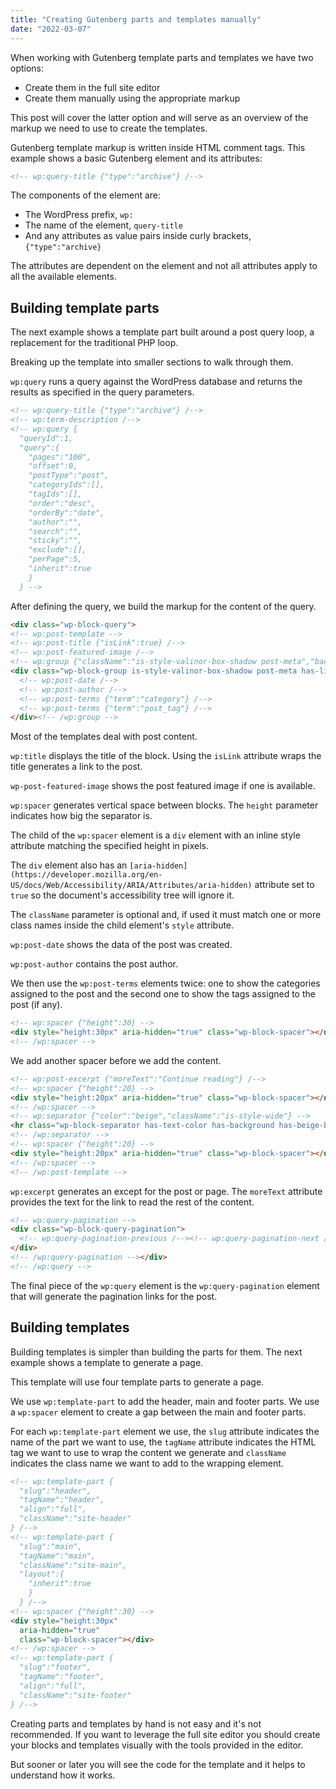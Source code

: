 ```yaml
---
title: "Creating Gutenberg parts and templates manually"
date: "2022-03-07"
---
```


When working with Gutenberg template parts and templates we have two options:

- Create them in the full site editor
- Create them manually using the appropriate markup

This post will cover the latter option and will serve as an overview of the markup we need to use to create the templates.

Gutenberg template markup is written inside HTML comment tags. This example shows a basic Gutenberg element and its attributes:

```html
<!-- wp:query-title {"type":"archive"} /-->
```

The components of the element are:

- The WordPress prefix, `wp:`
- The name of the element, `query-title`
- And any attributes as value pairs inside curly brackets, `{"type":"archive}`

The attributes are dependent on the element and not all attributes apply to all the available elements.

## Building template parts

The next example shows a template part built around a post query loop, a replacement for the traditional PHP loop.

Breaking up the template into smaller sections to walk through them.

`wp:query` runs a query against the WordPress database and returns the results as specified in the query parameters.

```html
<!-- wp:query-title {"type":"archive"} /-->
<!-- wp:term-description /-->
<!-- wp:query {
  "queryId":1,
  "query":{
    "pages":"100",
    "offset":0,
    "postType":"post",
    "categoryIds":[],
    "tagIds":[],
    "order":"desc",
    "orderBy":"date",
    "author":"",
    "search":"",
    "sticky":"",
    "exclude":[],
    "perPage":5,
    "inherit":true
    }
  } -->
```

After defining the query, we build the markup for the content of the query.

```html
<div class="wp-block-query">
<!-- wp:post-template -->
<!-- wp:post-title {"isLink":true} /-->
<!-- wp:post-featured-image /-->
<!-- wp:group {"className":"is-style-valinor-box-shadow post-meta","backgroundColor":"light-grey"} -->
<div class="wp-block-group is-style-valinor-box-shadow post-meta has-light-grey-background-color has-background">
  <!-- wp:post-date /-->
  <!-- wp:post-author /-->
  <!-- wp:post-terms {"term":"category"} /-->
  <!-- wp:post-terms {"term":"post_tag"} /-->
</div><!-- /wp:group -->
```

Most of the templates deal with post content.

`wp:title` displays the title of the block. Using the `isLink` attribute wraps the title generates a link to the post.

`wp-post-featured-image` shows the post featured image if one is available.

`wp:spacer` generates vertical space between blocks. The `height` parameter indicates how big the separator is.

The child of the `wp:spacer` element is a `div` element with an inline style attribute matching the specified height in pixels.

The `div` element also has an `[aria-hidden](https://developer.mozilla.org/en-US/docs/Web/Accessibility/ARIA/Attributes/aria-hidden)` attribute set to `true` so the document's accessibility tree will ignore it.

The `className` parameter is optional and, if used it must match one or more class names inside the child element's `style` attribute.

`wp:post-date` shows the data of the post was created.

`wp:post-author` contains the post author.

We then use the `wp:post-terms` elements twice: one to show the categories assigned to the post and the second one to show the tags assigned to the post (if any).

```html
<!-- wp:spacer {"height":30} -->
<div style="height:30px" aria-hidden="true" class="wp-block-spacer"></div>
<!-- /wp:spacer -->
```

We add another spacer before we add the content.

```html
<!-- wp:post-excerpt {"moreText":"Continue reading"} /-->
<!-- wp:spacer {"height":20} -->
<div style="height:20px" aria-hidden="true" class="wp-block-spacer"></div>
<!-- /wp:spacer -->
<!-- wp:separator {"color":"beige","className":"is-style-wide"} -->
<hr class="wp-block-separator has-text-color has-background has-beige-background-color has-beige-color is-style-wide" />
<!-- /wp:separator -->
<!-- wp:spacer {"height":20} -->
<div style="height:20px" aria-hidden="true" class="wp-block-spacer"></div>
<!-- /wp:spacer -->
<!-- /wp:post-template -->
```

`wp:excerpt` generates an except for the post or page. The `moreText` attribute provides the text for the link to read the rest of the content.

```html
<!-- wp:query-pagination -->
<div class="wp-block-query-pagination">
  <!-- wp:query-pagination-previous /--><!-- wp:query-pagination-next /-->
</div>
<!-- /wp:query-pagination --></div>
<!-- /wp:query -->
```

The final piece of the `wp:query` element is the `wp:query-pagination` element that will generate the pagination links for the post.

## Building templates

Building templates is simpler than building the parts for them. The next example shows a template to generate a page.

This template will use four template parts to generate a page.

We use `wp:template-part` to add the header, main and footer parts. We use a `wp:spacer` element to create a gap between the main and footer parts.

For each `wp:template-part` element we use, the `slug` attribute indicates the name of the part we want to use, the `tagName` attribute indicates the HTML tag we want to use to wrap the content we generate and `className` indicates the class name we want to add to the wrapping element.

```html
<!-- wp:template-part {
  "slug":"header",
  "tagName":"header",
  "align":"full",
  "className":"site-header"
} /-->
<!-- wp:template-part {
  "slug":"main",
  "tagName":"main",
  "className":"site-main",
  "layout":{
    "inherit":true
    }
  } /-->
<!-- wp:spacer {"height":30} -->
<div style="height:30px"
  aria-hidden="true" 
  class="wp-block-spacer"></div>
<!-- /wp:spacer -->
<!-- wp:template-part {
  "slug":"footer",
  "tagName":"footer",
  "align":"full",
  "className":"site-footer"
} /-->
```

Creating parts and templates by hand is not easy and it's not recommended. If you want to leverage the full site editor you should create your blocks and templates visually with the tools provided in the editor.

But sooner or later you will see the code for the template and it helps to understand how it works.
